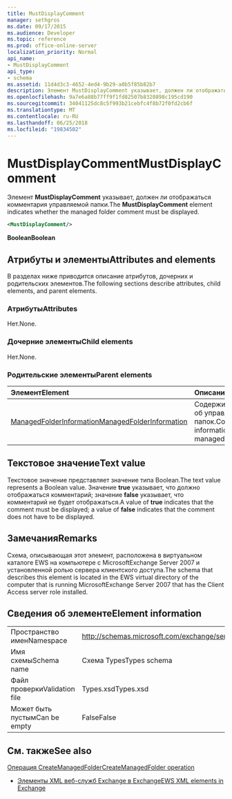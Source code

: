 ```yaml
---
title: MustDisplayComment
manager: sethgros
ms.date: 09/17/2015
ms.audience: Developer
ms.topic: reference
ms.prod: office-online-server
localization_priority: Normal
api_name:
- MustDisplayComment
api_type:
- schema
ms.assetid: 11d4d3c3-4652-4ed4-9b29-a0b5f85b82b7
description: Элемент MustDisplayComment указывает, должен ли отображаться комментария управляемой папки.
ms.openlocfilehash: 9a7e6a88b77ff9f1fd82507b8320898c195cd190
ms.sourcegitcommit: 34041125dc8c5f993b21cebfc4f8b72f0fd2cb6f
ms.translationtype: MT
ms.contentlocale: ru-RU
ms.lasthandoff: 06/25/2018
ms.locfileid: "19834502"
---
```

# <a name="mustdisplaycomment"></a><span data-ttu-id="57387-103">MustDisplayComment</span><span class="sxs-lookup"><span data-stu-id="57387-103">MustDisplayComment</span></span>

<span data-ttu-id="57387-104">Элемент **MustDisplayComment** указывает, должен ли отображаться комментария управляемой папки.</span><span class="sxs-lookup"><span data-stu-id="57387-104">The **MustDisplayComment** element indicates whether the managed folder comment must be displayed.</span></span> 
  
```xml
<MustDisplayComment/>
```

 <span data-ttu-id="57387-105">**Boolean**</span><span class="sxs-lookup"><span data-stu-id="57387-105">**Boolean**</span></span>
## <a name="attributes-and-elements"></a><span data-ttu-id="57387-106">Атрибуты и элементы</span><span class="sxs-lookup"><span data-stu-id="57387-106">Attributes and elements</span></span>

<span data-ttu-id="57387-107">В разделах ниже приводится описание атрибутов, дочерних и родительских элементов.</span><span class="sxs-lookup"><span data-stu-id="57387-107">The following sections describe attributes, child elements, and parent elements.</span></span>
  
### <a name="attributes"></a><span data-ttu-id="57387-108">Атрибуты</span><span class="sxs-lookup"><span data-stu-id="57387-108">Attributes</span></span>

<span data-ttu-id="57387-109">Нет.</span><span class="sxs-lookup"><span data-stu-id="57387-109">None.</span></span>
  
### <a name="child-elements"></a><span data-ttu-id="57387-110">Дочерние элементы</span><span class="sxs-lookup"><span data-stu-id="57387-110">Child elements</span></span>

<span data-ttu-id="57387-111">Нет.</span><span class="sxs-lookup"><span data-stu-id="57387-111">None.</span></span>
  
### <a name="parent-elements"></a><span data-ttu-id="57387-112">Родительские элементы</span><span class="sxs-lookup"><span data-stu-id="57387-112">Parent elements</span></span>

|<span data-ttu-id="57387-113">**Элемент**</span><span class="sxs-lookup"><span data-stu-id="57387-113">**Element**</span></span>|<span data-ttu-id="57387-114">**Описание**</span><span class="sxs-lookup"><span data-stu-id="57387-114">**Description**</span></span>|
|:-----|:-----|
|[<span data-ttu-id="57387-115">ManagedFolderInformation</span><span class="sxs-lookup"><span data-stu-id="57387-115">ManagedFolderInformation</span></span>](managedfolderinformation.md) <br/> |<span data-ttu-id="57387-116">Содержит сведения об управляемых папок.</span><span class="sxs-lookup"><span data-stu-id="57387-116">Contains information about a managed folder.</span></span>  <br/> |
   
## <a name="text-value"></a><span data-ttu-id="57387-117">Текстовое значение</span><span class="sxs-lookup"><span data-stu-id="57387-117">Text value</span></span>

<span data-ttu-id="57387-118">Текстовое значение представляет значение типа Boolean.</span><span class="sxs-lookup"><span data-stu-id="57387-118">The text value represents a Boolean value.</span></span> <span data-ttu-id="57387-119">Значение **true** указывает, что должно отображаться комментарий; значение **false** указывает, что комментарий не будет отображаться.</span><span class="sxs-lookup"><span data-stu-id="57387-119">A value of **true** indicates that the comment must be displayed; a value of **false** indicates that the comment does not have to be displayed.</span></span> 
  
## <a name="remarks"></a><span data-ttu-id="57387-120">Замечания</span><span class="sxs-lookup"><span data-stu-id="57387-120">Remarks</span></span>

<span data-ttu-id="57387-121">Схема, описывающая этот элемент, расположена в виртуальном каталоге EWS на компьютере с MicrosoftExchange Server 2007 и установленной ролью сервера клиентского доступа.</span><span class="sxs-lookup"><span data-stu-id="57387-121">The schema that describes this element is located in the EWS virtual directory of the computer that is running MicrosoftExchange Server 2007 that has the Client Access server role installed.</span></span>
  
## <a name="element-information"></a><span data-ttu-id="57387-122">Сведения об элементе</span><span class="sxs-lookup"><span data-stu-id="57387-122">Element information</span></span>

|||
|:-----|:-----|
|<span data-ttu-id="57387-123">Пространство имен</span><span class="sxs-lookup"><span data-stu-id="57387-123">Namespace</span></span>  <br/> |http://schemas.microsoft.com/exchange/services/2006/types  <br/> |
|<span data-ttu-id="57387-124">Имя схемы</span><span class="sxs-lookup"><span data-stu-id="57387-124">Schema name</span></span>  <br/> |<span data-ttu-id="57387-125">Схема Types</span><span class="sxs-lookup"><span data-stu-id="57387-125">Types schema</span></span>  <br/> |
|<span data-ttu-id="57387-126">Файл проверки</span><span class="sxs-lookup"><span data-stu-id="57387-126">Validation file</span></span>  <br/> |<span data-ttu-id="57387-127">Types.xsd</span><span class="sxs-lookup"><span data-stu-id="57387-127">Types.xsd</span></span>  <br/> |
|<span data-ttu-id="57387-128">Может быть пустым</span><span class="sxs-lookup"><span data-stu-id="57387-128">Can be empty</span></span>  <br/> |<span data-ttu-id="57387-129">False</span><span class="sxs-lookup"><span data-stu-id="57387-129">False</span></span>  <br/> |
   
## <a name="see-also"></a><span data-ttu-id="57387-130">См. также</span><span class="sxs-lookup"><span data-stu-id="57387-130">See also</span></span>



[<span data-ttu-id="57387-131">Операция CreateManagedFolder</span><span class="sxs-lookup"><span data-stu-id="57387-131">CreateManagedFolder operation</span></span>](createmanagedfolder-operation.md)


- [<span data-ttu-id="57387-132">Элементы XML веб-служб Exchange в Exchange</span><span class="sxs-lookup"><span data-stu-id="57387-132">EWS XML elements in Exchange</span></span>](ews-xml-elements-in-exchange.md)

